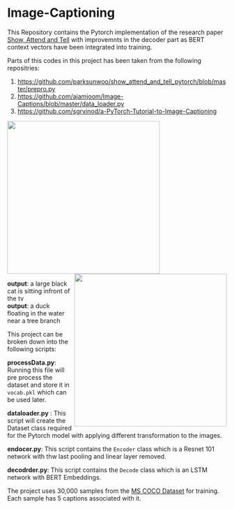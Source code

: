 [//]: # (Image References)




# Image-Captioning

This Repository contains the Pytorch implementation of the research paper [Show, Attend and Tell](https://arxiv.org/pdf/1502.03044.pdf) with improvemnts in the decoder part as BERT context vectors have been integrated into training.

Parts of this codes in this project has been taken from the following repositries:
1. https://github.com/parksunwoo/show_attend_and_tell_pytorch/blob/master/prepro.py
2. https://github.com/ajamjoom/Image-Captions/blob/master/data_loader.py
3. https://github.com/sgrvinod/a-PyTorch-Tutorial-to-Image-Captioning

<a href="url"><img src="https://raw.githubusercontent.com/AbdurNawaz/Image-Captioning-with-BERT/master/images/cat.png" align="centre" height="350" width="350" ></a> 
<a href="url"><img src="https://raw.githubusercontent.com/AbdurNawaz/Image-Captioning-with-BERT/master/images/duck.png" align="right" height="350" width="350" ></a> 

__output__: a large black cat is sitting infront of the tv  &nbsp;  &nbsp; &nbsp; &nbsp; &nbsp; &nbsp; &nbsp; &nbsp; &nbsp;  &nbsp; &nbsp;  __output__: a duck floating in the water near a tree branch

This project can be broken down into the following scripts:

__processData.py__: Running this file will pre process the dataset and store it in `vocab.pkl` which can be used later.

__dataloader.py__ : This script will create the Dataset class required for the Pytorch model with applying different transformation to the images.

__endocer.py__: This script contains the `Encoder` class which is a Resnet 101 network with thw last pooling and linear layer removed.

__decodrder.py__: This script contains the `Decode` class which is an LSTM network with BERT Embeddings. 

The project uses 30,000 samples from the [MS COCO Dataset](https://cocodataset.org/#home) for training. Each sample has 5 captions associated with it.
